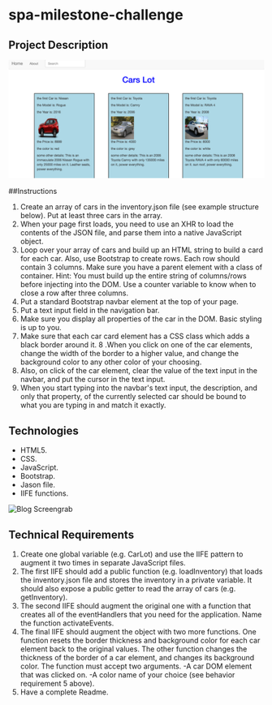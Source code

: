 # spa-milestone-challenge

## Project Description
![Project Specifications](https://raw.githubusercontent.com/nss-evening-cohort-05/spa-milestone-challenge-Sanyyouisf/image/images/image.png)

##Instructions

1. Create an array of cars in the inventory.json file (see example structure below). Put at least three cars in the array.
2. When your page first loads, you need to use an XHR to load the contents of the JSON file, and parse them into a native JavaScript object.
3. Loop over your array of cars and build up an HTML string to build a card for each car. Also, use Bootstrap to create rows. Each row should contain 3 columns. Make sure you have a parent element with a class of container. Hint: You must build up the entire string of columns/rows before injecting into the DOM. Use a counter variable to know when to close a row after three columns.
4. Put a standard Bootstrap navbar element at the top of your page.
5. Put a text input field in the navigation bar.
6. Make sure you display all properties of the car in the DOM. Basic styling is up to you.
7. Make sure that each car card element has a CSS class which adds a black border around it.
8 .When you click on one of the car elements, change the width of the border to a higher value, and change the background color to any other color of your choosing.
9. Also, on click of the car element, clear the value of the text input in the navbar, and put the cursor in the text input.
10. When you start typing into the navbar's text input, the description, and only that property, of the currently selected car should be bound to what you are typing in and match it exactly.

## Technologies

- HTML5.
- CSS.
- JavaScript.
- Bootstrap.
- Jason file.
- IIFE functions.

![Blog Screengrab]()

## Technical Requirements

1. Create one global variable (e.g. CarLot) and use the IIFE pattern to augment it two times in separate JavaScript files.
2. The first IIFE should add a public function (e.g. loadInventory) that loads the inventory.json file and stores the inventory in a private variable. It should also expose a public getter to read the array of cars (e.g. getInventory).
3. The second IIFE should augment the original one with a function that creates all of the eventHandlers that you need for the application. Name the function activateEvents.
4. The final IIFE should augment the object with two more functions. One function resets the border thickness and background color for each car element back to the original values. The other function changes the thickness of the border of a car element, and changes its background color. The function must accept two arguments.
-A car DOM element that was clicked on.
-A color name of your choice (see behavior requirement 5 above).
5. Have a complete Readme. 















